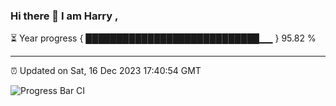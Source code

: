 ### Hi there 👋 I am Harry , 

⏳ Year progress { ████████████████████████████▁▁ } 95.82 %

---

⏰ Updated on Sat, 16 Dec 2023 17:40:54 GMT

![Progress Bar CI](https://github.com/duykhang68/duykhang68/workflows/Progress%20Bar%20CI/badge.svg)
